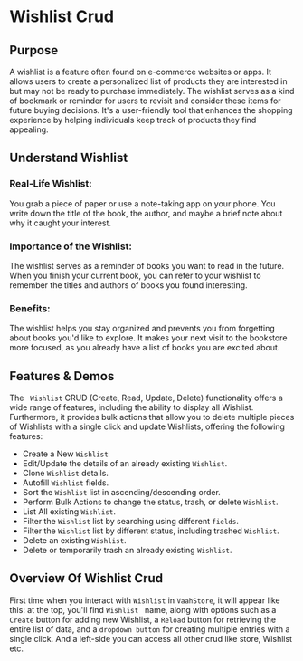 # Wishlist Crud

## Purpose

A wishlist is a feature often found on e-commerce websites or apps. It allows users to create a 
personalized list of products they are interested in but may not be ready to purchase immediately. 
The wishlist serves as a kind of bookmark or reminder for users to revisit and consider these items
for future buying decisions. It's a user-friendly tool that enhances the shopping experience by helping
individuals keep track of products they find appealing.

## Understand Wishlist

### Real-Life Wishlist:

You grab a piece of paper or use a note-taking app on your phone.
You write down the title of the book, the author, and maybe a brief note about why it caught your interest.

### Importance of the Wishlist:

The wishlist serves as a reminder of books you want to read in the future.
When you finish your current book, you can refer to your wishlist to remember the titles and authors of books you found interesting.

### Benefits:
The wishlist helps you stay organized and prevents you from forgetting about books you'd like to explore.
It makes your next visit to the bookstore more focused, as you already have a list of books you are excited about.


## Features & Demos

The ` Wishlist` CRUD (Create, Read, Update, Delete) functionality offers a wide range of features,
including the ability to display all  Wishlist. Furthermore, it provides bulk actions that allow you
to delete multiple pieces of  Wishlists with a single click and update  Wishlists, offering the following features:

- Create a New `Wishlist`
- Edit/Update the details of an already existing `Wishlist`.
- Clone `Wishlist` details.
- Autofill `Wishlist` fields.
- Sort the `Wishlist` list in ascending/descending order.
- Perform Bulk Actions to change the status, trash, or delete `Wishlist`.
- List All existing `Wishlist`.
- Filter the `Wishlist` list by searching using different `fields`.
- Filter the `Wishlist` list by different status, including trashed `Wishlist`.
- Delete an existing `Wishlist`.
- Delete or temporarily trash an already existing `Wishlist`.


## Overview Of Wishlist Crud

First time when  you interact with `Wishlist` in `VaahStore`, it will appear like this: at the top,
you'll find  `Wishlist ` name, along with options such as a `Create` button for adding new Wishlist,
a `Reload` button for retrieving the entire list of data, and a `dropdown button` for creating multiple entries with a single click.
And a left-side you can access all other crud like store, Wishlist etc.








